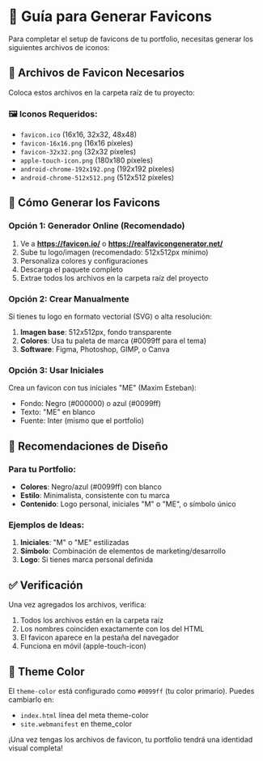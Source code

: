 # 🎯 Guía para Generar Favicons

Para completar el setup de favicons de tu portfolio, necesitas generar los siguientes archivos de iconos:

## 📁 Archivos de Favicon Necesarios

Coloca estos archivos en la carpeta raíz de tu proyecto:

### 🖼️ Iconos Requeridos:
- `favicon.ico` (16x16, 32x32, 48x48)
- `favicon-16x16.png` (16x16 píxeles)
- `favicon-32x32.png` (32x32 píxeles)
- `apple-touch-icon.png` (180x180 píxeles)
- `android-chrome-192x192.png` (192x192 píxeles)
- `android-chrome-512x512.png` (512x512 píxeles)

## 🚀 Cómo Generar los Favicons

### Opción 1: Generador Online (Recomendado)
1. Ve a **https://favicon.io/** o **https://realfavicongenerator.net/**
2. Sube tu logo/imagen (recomendado: 512x512px mínimo)
3. Personaliza colores y configuraciones
4. Descarga el paquete completo
5. Extrae todos los archivos en la carpeta raíz del proyecto

### Opción 2: Crear Manualmente
Si tienes tu logo en formato vectorial (SVG) o alta resolución:

1. **Imagen base**: 512x512px, fondo transparente
2. **Colores**: Usa tu paleta de marca (#0099ff para el tema)
3. **Software**: Figma, Photoshop, GIMP, o Canva

### Opción 3: Usar Iniciales
Crea un favicon con tus iniciales "ME" (Maxim Esteban):
- Fondo: Negro (#000000) o azul (#0099ff)
- Texto: "ME" en blanco
- Fuente: Inter (mismo que el portfolio)

## 🎨 Recomendaciones de Diseño

### Para tu Portfolio:
- **Colores**: Negro/azul (#0099ff) con blanco
- **Estilo**: Minimalista, consistente con tu marca
- **Contenido**: Logo personal, iniciales "M" o "ME", o símbolo único

### Ejemplos de Ideas:
1. **Iniciales**: "M" o "ME" estilizadas
2. **Símbolo**: Combinación de elementos de marketing/desarrollo
3. **Logo**: Si tienes marca personal definida

## ✅ Verificación

Una vez agregados los archivos, verifica:
1. Todos los archivos están en la carpeta raíz
2. Los nombres coinciden exactamente con los del HTML
3. El favicon aparece en la pestaña del navegador
4. Funciona en móvil (apple-touch-icon)

## 🔧 Theme Color

El `theme-color` está configurado como `#0099ff` (tu color primario).
Puedes cambiarlo en:
- `index.html` línea del meta theme-color
- `site.webmanifest` en theme_color

¡Una vez tengas los archivos de favicon, tu portfolio tendrá una identidad visual completa!